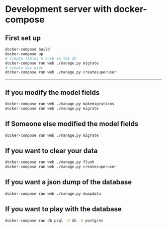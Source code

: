 # Development server with docker-compose

## First set up
```sh
docker-compose build
docker-compose up
# create tables & such in the db
docker-compose run web ./manage.py migrate
# create dev user
docker-compose run web ./manage.py createsuperuser
```

------------

## If you modify the model fields
```sh
docker-compose run web ./manage.py makemigrations
docker-compose run web ./manage.py migrate
```

## If Someone else modified the model fields
```sh
docker-compose run web ./manage.py migrate
```

## If you want to clear your data
```sh
docker-compose run web ./manage.py flush
docker-compose run web ./manage.py createsuperuser
```

## If you want a json dump of the database
```sh
docker-compose run web ./manage.py dumpdata
```

## If you want to play with the database
```sh
docker-compose run db psql -h db -U postgres
```
